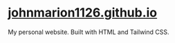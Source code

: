 # [johnmarion1126.github.io](https://johnmarion1126.github.io/)
My personal website. Built with HTML and Tailwind CSS.
